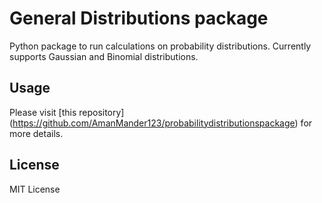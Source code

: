 # General Distributions package

Python package to run calculations on probability distributions. Currently supports Gaussian and Binomial distributions.

## Usage
Please visit [this repository] (https://github.com/AmanMander123/probabilitydistributionspackage) for more details.

## License
MIT License